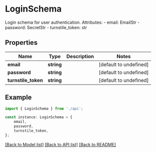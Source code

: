 # LoginSchema

Login schema for user authentication. Attributes:     - email: EmailStr     - password: SecretStr     - turnstile_token: str

## Properties

Name | Type | Description | Notes
------------ | ------------- | ------------- | -------------
**email** | **string** |  | [default to undefined]
**password** | **string** |  | [default to undefined]
**turnstile_token** | **string** |  | [default to undefined]

## Example

```typescript
import { LoginSchema } from './api';

const instance: LoginSchema = {
    email,
    password,
    turnstile_token,
};
```

[[Back to Model list]](../README.md#documentation-for-models) [[Back to API list]](../README.md#documentation-for-api-endpoints) [[Back to README]](../README.md)
